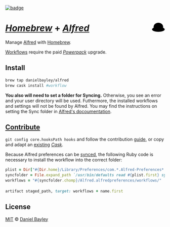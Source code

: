 [![badge][ci]][circle]

_[Homebrew]_ + _[Alfred]_ <img src="logo.svg" width="8%" align="right">
=======================================================================
Manage [Alfred] with [Homebrew].

[Workflows] require the paid _[Powerpack]_ upgrade.

Install
-------
~~~ sh
brew tap danielbayley/alfred
brew cask install #workflow
~~~

**You also will need to set a folder for Syncing.** Otherwise, you see an error and your user directory will be used. Futhermore, the installed workflows and settings will not be found by Alfred. You may find the instructions on setting the Sync folder in [Alfred's docoumentation](https://www.alfredapp.com/help/advanced/sync/#first-mac).

[Contribute][guide]
-------------------
`git config core.hooksPath hooks` and follow the contribution [guide], or copy and adapt an [existing] [_Cask_].

Because Alfred preferences can be [synced], the following Ruby code is necessary to install the workflow into the correct folder:
~~~ ruby
plist = Dir["#{Dir.home}/Library/Preferences/com.*.Alfred-Preferences*.plist"]
syncfolder = File.expand_path `/usr/bin/defaults read #{plist.first} syncfolder`
workflows = "#{syncfolder.chomp}/Alfred.alfredpreferences/workflows/"

artifact staged_path, target: workflows + name.first
~~~

License
-------
[MIT] © [Daniel Bayley]

[MIT]:              LICENSE.md
[Daniel Bayley]:    https://github.com/danielbayley

[ci]:               https://flat.badgen.net/circleci/github/danielbayley/homebrew-alfred?label=&icon=circleci
[circle]:           https://circleci.com/gh/danielbayley/homebrew-alfred

[alfred]:           https://alfredapp.com
[powerpack]:        https://alfredapp.com/powerpack
[workflows]:        https://alfredapp.com/workflows
[synced]:           https://alfredapp.com/help/advanced/sync

[homebrew]:         https://brew.sh
[_cask_]:           https://caskroom.github.io
[brewfile]:         https://github.com/Homebrew/homebrew-bundle#usage

[guide]:            https://github.com/caskroom/homebrew-cask/blob/master/doc/development/adding_a_cask.md
[existing]:         Casks
